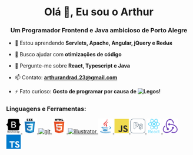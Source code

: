 <h1 align="center">Olá 👋, Eu sou o Arthur</h1>
<h3 align="center">Um Programador Frontend e Java ambicioso de Porto Alegre</h3>

- 🌱 Estou aprendendo **Servlets, Apache, Angular, jQuery e ~~Redux~~**

- 🤝 Busco ajudar com **otimizações de código**

- 💬 Pergunte-me sobre **React, Typescript e Java**

- 📫 Contato: **arthurandrad.23@gmail.com**

- ⚡ Fato curioso: **Gosto de programar por causa de ![Legos!]([[https://www.google.com/url?sa=i&url=https%3A%2F%2Fpt.m.wikipedia.org%2Fwiki%2FFicheiro%3ALEGO_logo.svg&psig=AOvVaw1qlN3rh3n6RJ3EtR8UcrSc&ust=1709903135831000&source=images&cd=vfe&opi=89978449&ved=0CBMQjRxqFwoTCIDfjOab4oQDFQAAAAAdAAAAABAE](https://upload.wikimedia.org/wikipedia/commons/thumb/2/24/LEGO_logo.svg/2048px-LEGO_logo.svg.png)])**
  
</p>

<h3 align="left">Linguagens e Ferramentas:</h3>
<p align="left"> <a href="https://getbootstrap.com" target="_blank" rel="noreferrer"> <img src="https://raw.githubusercontent.com/devicons/devicon/master/icons/bootstrap/bootstrap-plain-wordmark.svg" alt="bootstrap" width="40" height="40"/> </a> <a href="https://www.w3schools.com/css/" target="_blank" rel="noreferrer"> <img src="https://raw.githubusercontent.com/devicons/devicon/master/icons/css3/css3-original-wordmark.svg" alt="css3" width="40" height="40"/> </a> <a href="https://git-scm.com/" target="_blank" rel="noreferrer"> <img src="https://www.vectorlogo.zone/logos/git-scm/git-scm-icon.svg" alt="git" width="40" height="40"/> </a> <a href="https://www.w3.org/html/" target="_blank" rel="noreferrer"> <img src="https://raw.githubusercontent.com/devicons/devicon/master/icons/html5/html5-original-wordmark.svg" alt="html5" width="40" height="40"/> </a> <a href="https://www.adobe.com/in/products/illustrator.html" target="_blank" rel="noreferrer"> <img src="https://www.vectorlogo.zone/logos/adobe_illustrator/adobe_illustrator-icon.svg" alt="illustrator" width="40" height="40"/> </a> <a href="https://www.java.com" target="_blank" rel="noreferrer"> <img src="https://raw.githubusercontent.com/devicons/devicon/master/icons/java/java-original.svg" alt="java" width="40" height="40"/> </a> <a href="https://developer.mozilla.org/en-US/docs/Web/JavaScript" target="_blank" rel="noreferrer"> <img src="https://raw.githubusercontent.com/devicons/devicon/master/icons/javascript/javascript-original.svg" alt="javascript" width="40" height="40"/> </a> <a href="https://www.photoshop.com/en" target="_blank" rel="noreferrer"> <img src="https://raw.githubusercontent.com/devicons/devicon/master/icons/photoshop/photoshop-line.svg" alt="photoshop" width="40" height="40"/> </a> <a href="https://reactjs.org/" target="_blank" rel="noreferrer"> <img src="https://raw.githubusercontent.com/devicons/devicon/master/icons/react/react-original-wordmark.svg" alt="react" width="40" height="40"/> </a> <a href="https://redux.js.org" target="_blank" rel="noreferrer"> <img src="https://raw.githubusercontent.com/devicons/devicon/master/icons/redux/redux-original.svg" alt="redux" width="40" height="40"/> </a> <a href="https://www.typescriptlang.org/" target="_blank" rel="noreferrer"> <img src="https://raw.githubusercontent.com/devicons/devicon/master/icons/typescript/typescript-original.svg" alt="typescript" width="40" height="40"/> </a> </p>
